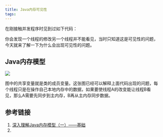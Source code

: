 ```yaml
---
title: Java内存可见性
tags:
---
```

在刚接触并发程序时见到过如下代码：

你会发现一个线程的修改另一个线程并不能看见，当时只知道这是可见性的问题，今天就来了解一下为什么会出现可见性的问题。

## Java内存模型

![](/images/59.png)

图中的共享变量就是类的成员变量。这张图已经可以解释上面代码出现的问题，每个线程只是在操作自己本地内存中的数据，如果要使线程A的改变能让线程B看见，那么A需要先同步到主内存，B再从主内存同步数据。






## 参考链接
1. [深入理解Java内存模型（一）——基础](http://www.infoq.com/cn/articles/java-memory-model-1)
2. []()
